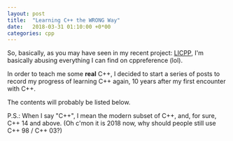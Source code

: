 ```yaml
---
layout: post
title:  "Learning C++ the WRONG Way"
date:   2018-03-31 01:10:00 +0*00
categories: cpp
---
```


So, basically, as you may have seen in my recent project: [LICPP](https://github.com/Z-Shang/LICPP),
I'm basically abusing everything I can find on cppreference (lol).

In order to teach me some **real** C++, I decided to start a series of posts to record my progress
of learning C++ again, 10 years after my first encounter with C++.

The contents will probably be listed below.

P.S.: When I say "C++", I mean the modern subset of C++, and, for sure, C++ 14 and above. (Oh c'mon it
is 2018 now, why should people still use C++ 98 / C++ 03?)
